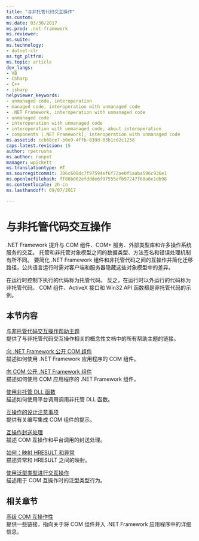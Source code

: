 ```yaml
---
title: "与非托管代码交互操作"
ms.custom: 
ms.date: 03/30/2017
ms.prod: .net-framework
ms.reviewer: 
ms.suite: 
ms.technology:
- dotnet-clr
ms.tgt_pltfrm: 
ms.topic: article
dev_langs:
- VB
- CSharp
- C++
- jsharp
helpviewer_keywords:
- unmanaged code, interoperation
- managed code, interoperation with unmanaged code
- .NET Framework, interoperation with unmanaged code
- unmanaged code
- interoperation with unmanaged code
- interoperation with unmanaged code, about interoperation
- components [.NET Framework], interoperation with unmanaged code
ms.assetid: ccb68ce7-b0e9-4ffb-839d-03b1cd2c1258
caps.latest.revision: 15
author: rpetrusha
ms.author: ronpet
manager: wpickett
ms.translationtype: HT
ms.sourcegitcommit: 306c608dc7f97594ef6f72ae0f5aaba596c936e1
ms.openlocfilehash: ff86b062efddde6f97555efb97247f60a6e1db98
ms.contentlocale: zh-cn
ms.lasthandoff: 09/07/2017

---
```

# <a name="interoperating-with-unmanaged-code"></a>与非托管代码交互操作
.NET Framework 提升与 COM 组件、COM+ 服务、外部类型库和许多操作系统服务的交互。 托管和非托管对象模型之间的数据类型、方法签名和错误处理机制有所不同。 要简化 .NET Framework 组件和非托管代码之间的互操作并简化迁移路径，公共语言运行时需对客户端和服务器隐藏这些对象模型中的差异。  
  
 在运行时控制下执行的代码称为托管代码。 反之，在运行时以外运行的代码称为非托管代码。 COM 组件、ActiveX 接口和 Win32 API 函数都是非托管代码的示例。  
  
## <a name="in-this-section"></a>本节内容  
 [与非托管代码交互操作帮助主题](http://msdn.microsoft.com/en-us/ec21c6e1-e233-4cd9-95ae-b9b9cf807f9d)  
 提供了与非托管代码交互操作相关的概念性文档中的所有帮助主题的链接。  
  
 [向 .NET Framework 公开 COM 组件](../../../docs/framework/interop/exposing-com-components.md)  
 描述如何使用 .NET Framework 应用程序的 COM 组件。  
  
 [向 COM 公开 .NET Framework 组件](../../../docs/framework/interop/exposing-dotnet-components-to-com.md)  
 描述如何使用 COM 应用程序的 .NET Framework 组件。  
  
 [使用非托管 DLL 函数](../../../docs/framework/interop/consuming-unmanaged-dll-functions.md)  
 描述如何使用平台调用调用非托管 DLL 函数。  
  
 [互操作的设计注意事项](http://msdn.microsoft.com/en-us/b59637f6-fe35-40d6-ae72-901e7a707689)  
 提供有关编写集成 COM 组件的提示。  
  
 [互操作封送处理](../../../docs/framework/interop/interop-marshaling.md)  
 描述 COM 互操作和平台调用的封送处理。  
  
 [如何：映射 HRESULT 和异常](../../../docs/framework/interop/how-to-map-hresults-and-exceptions.md)  
 描述异常和 HRESULT 之间的映射。  
  
 [使用泛型类型进行交互操作](http://msdn.microsoft.com/en-us/26b88e03-085b-4b53-94ba-a5a9c709ce58)  
 描述用于 COM 互操作时的泛型类型行为。  
  
## <a name="related-sections"></a>相关章节  
 [高级 COM 互操作性](http://msdn.microsoft.com/en-us/3ada36e5-2390-4d70-b490-6ad8de92f2fb)  
 提供一些链接，指向关于将 COM 组件并入 .NET Framework 应用程序中的详细信息。

